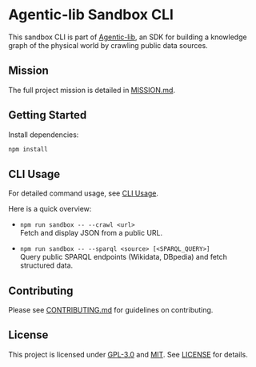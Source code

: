 # Agentic-lib Sandbox CLI

This sandbox CLI is part of [Agentic-lib](https://github.com/xn-intenton-z2a/agentic-lib), an SDK for building a knowledge graph of the physical world by crawling public data sources.

## Mission

The full project mission is detailed in [MISSION.md](./MISSION.md).

## Getting Started

Install dependencies:
```bash
npm install
```

## CLI Usage

For detailed command usage, see [CLI Usage](./docs/USAGE.md).

Here is a quick overview:

- `npm run sandbox -- --crawl <url>`  
  Fetch and display JSON from a public URL.

- `npm run sandbox -- --sparql <source> [<SPARQL_QUERY>]`  
  Query public SPARQL endpoints (Wikidata, DBpedia) and fetch structured data.

## Contributing

Please see [CONTRIBUTING.md](../CONTRIBUTING.md) for guidelines on contributing.

## License

This project is licensed under [GPL-3.0](https://opensource.org/licenses/GPL-3.0) and [MIT](https://opensource.org/licenses/MIT). See [LICENSE](https://github.com/xn-intenton-z2a/agentic-lib/blob/main/LICENSE) for details.
